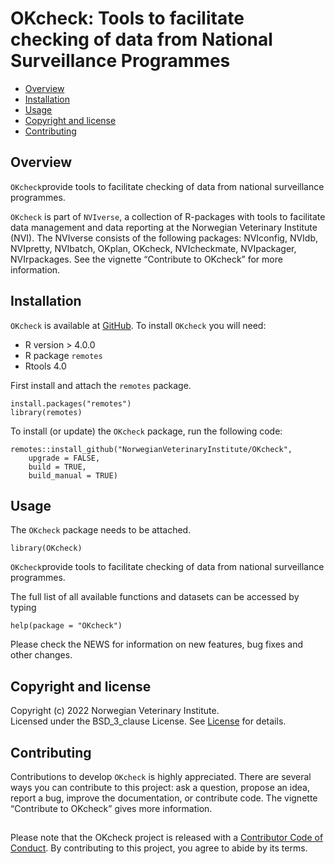 # OKcheck: Tools to facilitate checking of data from National Surveillance Programmes

<!-- README.md is generated from README.Rmd. Please edit that file -->

-   [Overview](#overview)
-   [Installation](#installation)
-   [Usage](#usage)
-   [Copyright and license](#copyright-and-license)
-   [Contributing](#contributing)

## Overview

`OKcheck`provide tools to facilitate checking of data from national
surveillance programmes.

`OKcheck` is part of `NVIverse`, a collection of R-packages with tools
to facilitate data management and data reporting at the Norwegian
Veterinary Institute (NVI). The NVIverse consists of the following
packages: NVIconfig, NVIdb, NVIpretty, NVIbatch, OKplan, OKcheck,
NVIcheckmate, NVIpackager, NVIrpackages. See the vignette “Contribute to
OKcheck” for more information.

## Installation

`OKcheck` is available at
[GitHub](https://github.com/NorwegianVeterinaryInstitute). To install
`OKcheck` you will need:

-   R version > 4.0.0
-   R package `remotes`
-   Rtools 4.0

First install and attach the `remotes` package.

    install.packages("remotes")
    library(remotes)

To install (or update) the `OKcheck` package, run the following code:

    remotes::install_github("NorwegianVeterinaryInstitute/OKcheck",
        upgrade = FALSE,
        build = TRUE,
        build_manual = TRUE)

## Usage

The `OKcheck` package needs to be attached.

    library(OKcheck)

`OKcheck`provide tools to facilitate checking of data from national
surveillance programmes.

The full list of all available functions and datasets can be accessed by
typing

    help(package = "OKcheck")

Please check the NEWS for information on new features, bug fixes and
other changes.

## Copyright and license

Copyright (c) 2022 Norwegian Veterinary Institute.  
Licensed under the BSD\_3\_clause License. See
[License](https://github.com/NorwegianVeterinaryInstitute/OKcheck/blob/main/LICENSE)
for details.

## Contributing

Contributions to develop `OKcheck` is highly appreciated. There are
several ways you can contribute to this project: ask a question, propose
an idea, report a bug, improve the documentation, or contribute code.
The vignette “Contribute to OKcheck” gives more information.

## <!-- Code of conduct -->

Please note that the OKcheck project is released with a [Contributor
Code of
Conduct](https://github.com/NorwegianVeterinaryInstitute/OKcheck/blob/main/CODE_OF_CONDUCT.md).
By contributing to this project, you agree to abide by its terms.
